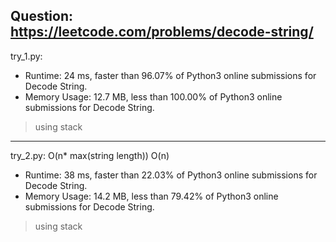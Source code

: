 Question: https://leetcode.com/problems/decode-string/
---

try_1.py:
* Runtime: 24 ms, faster than 96.07% of Python3 online submissions for Decode String.
* Memory Usage: 12.7 MB, less than 100.00% of Python3 online submissions for Decode String.

> using stack

---

try_2.py: O(n* max(string length)) O(n)

* Runtime: 38 ms, faster than 22.03% of Python3 online submissions for Decode String.
* Memory Usage: 14.2 MB, less than 79.42% of Python3 online submissions for Decode String.

> using stack
